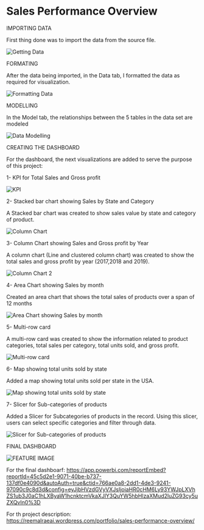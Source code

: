 # Sales Performance Overview

IMPORTING DATA

First thing done was to import the data from the source file.

![Getting Data](https://user-images.githubusercontent.com/71211875/126684651-9069c169-7ce9-483b-8510-55896feb71d5.GIF)

FORMATING

After the data being imported, in the Data tab, I formatted the data as required for visualization.

![Formatting Data ](https://user-images.githubusercontent.com/71211875/126684708-1c9d24c0-645e-4479-907a-78392e3dcf67.GIF)

MODELLING

In the Model tab, the relationships between the 5 tables in the data set are modeled  

![Data Modelling](https://user-images.githubusercontent.com/71211875/126684768-5cfa3a62-8c02-4ccb-9404-781c6bbac010.GIF)

CREATING THE DASHBOARD

For the dashboard, the next visualizations are added to serve the purpose of this project:

1- KPI for Total Sales and Gross profit

![KPI](https://user-images.githubusercontent.com/71211875/126684811-2cbbaa4a-0024-44ad-a8ff-2b30cc474c7b.GIF)


2- Stacked bar chart showing Sales by State and Category

A Stacked bar chart was created to show sales value by state and category of product.

![Column Chart](https://user-images.githubusercontent.com/71211875/126684896-c1fc7a9f-bd9e-4eee-a2b7-1c1d3badd5c5.GIF)


3- Column Chart showing Sales and Gross profit by Year

A column chart (Line and clustered column chart) was created to show the total sales and gross profit by year (2017,2018 and 2019).

![Column Chart 2](https://user-images.githubusercontent.com/71211875/126684957-65ba8b5e-bf83-4b64-b41c-b1f04856bb2d.GIF)


4- Area Chart showing Sales by month

Created an area chart that shows the total sales of products over a span of 12 months

![Area Chart showing Sales by month](https://user-images.githubusercontent.com/71211875/126685013-0cd8ed3f-4110-4609-bc61-676fb1d10182.GIF)


5- Multi-row card

A multi-row card was created to show the information related to product categories, total sales per category, total units sold, and gross profit.

![Multi-row card](https://user-images.githubusercontent.com/71211875/126685065-05da2116-6d3f-4969-9f7e-e7e1de1e2e0d.GIF)


6- Map showing total units sold by state

Added a map showing total units sold per state in the USA.

![Map showing total units sold by state](https://user-images.githubusercontent.com/71211875/126685119-efd36d2f-fd87-417b-bf10-e24e0e402617.GIF)


7- Slicer for Sub-categories of products

Added a Slicer for Subcategories of products in the record. Using this slicer, users can select specific categories and filter through data.

![Slicer for Sub-categories of products](https://user-images.githubusercontent.com/71211875/126685178-82cc3322-c6ba-4620-9e49-81e86ef420dc.GIF)

FINAL DASHBOARD

![FEATURE IMAGE](https://user-images.githubusercontent.com/71211875/126685232-e4698bd0-1a36-4068-a454-f089a57e4334.GIF)

For the final dashboarf: https://app.powerbi.com/reportEmbed?reportId=45c5d2e1-9071-40be-b737-137df0e4090d&autoAuth=true&ctid=766ae0a8-2dd1-4de3-9241-97090c9c8d3d&config=eyJjbHVzdGVyVXJsIjoiaHR0cHM6Ly93YWJpLXVhZS1ub3J0aC1hLXByaW1hcnktcmVkaXJlY3QuYW5hbHlzaXMud2luZG93cy5uZXQvIn0%3D 

For th project description: https://reemalraeai.wordpress.com/portfolio/sales-performance-overview/ 




